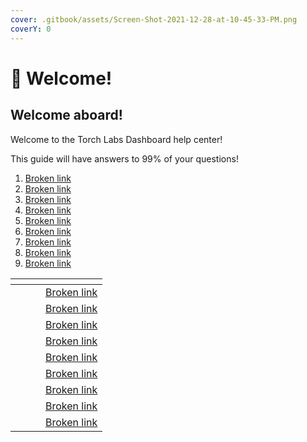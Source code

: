 ```yaml
---
cover: .gitbook/assets/Screen-Shot-2021-12-28-at-10-45-33-PM.png
coverY: 0
---
```


# 👋 Welcome!

## Welcome aboard!

Welcome to the Torch Labs Dashboard help center!

This guide will have answers to 99% of your questions!

1. [Broken link](broken-reference "mention")
2. [Broken link](broken-reference "mention")
3. [Broken link](broken-reference "mention")
4. [Broken link](broken-reference "mention")
5. [Broken link](broken-reference "mention")
6. [Broken link](broken-reference "mention")
7. [Broken link](broken-reference "mention")
8. [Broken link](broken-reference "mention")
9. [Broken link](broken-reference "mention")

<table data-view="cards"><thead><tr><th></th><th></th><th></th><th data-hidden data-card-target data-type="content-ref"></th></tr></thead><tbody><tr><td></td><td></td><td></td><td><a href="broken-reference">Broken link</a></td></tr><tr><td></td><td></td><td></td><td><a href="broken-reference">Broken link</a></td></tr><tr><td></td><td></td><td></td><td><a href="broken-reference">Broken link</a></td></tr><tr><td></td><td></td><td></td><td><a href="broken-reference">Broken link</a></td></tr><tr><td></td><td></td><td></td><td><a href="broken-reference">Broken link</a></td></tr><tr><td></td><td></td><td></td><td><a href="broken-reference">Broken link</a></td></tr><tr><td></td><td></td><td></td><td><a href="broken-reference">Broken link</a></td></tr><tr><td></td><td></td><td></td><td><a href="broken-reference">Broken link</a></td></tr><tr><td></td><td></td><td></td><td><a href="broken-reference">Broken link</a></td></tr></tbody></table>

